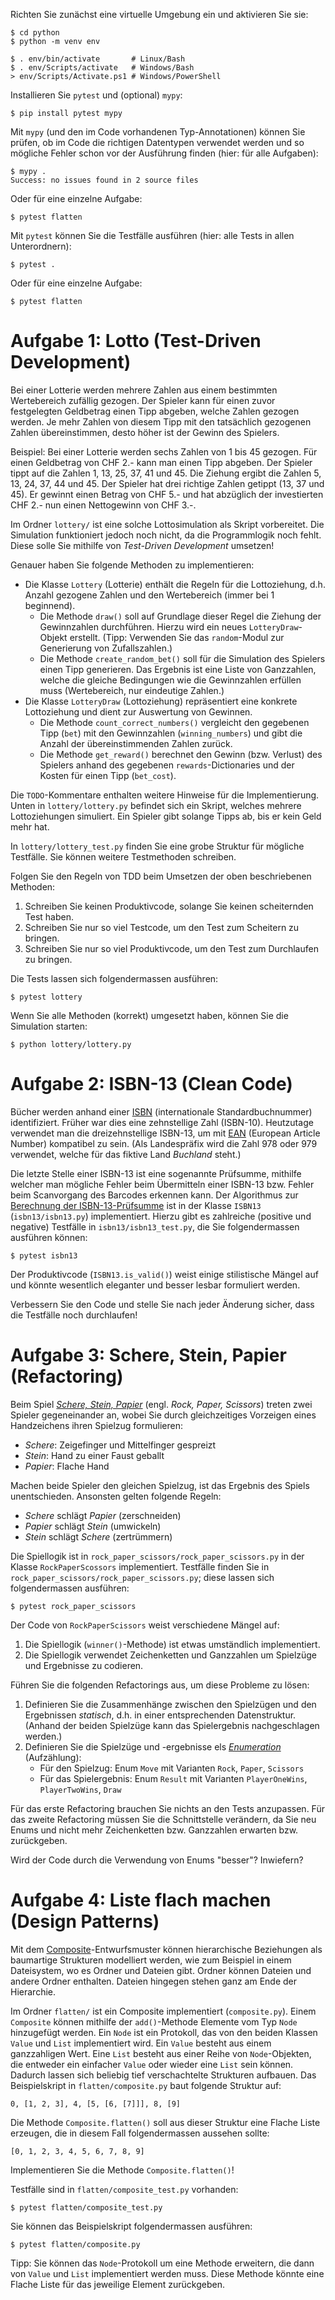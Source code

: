 Richten Sie zunächst eine virtuelle Umgebung ein und aktivieren Sie sie:

    $ cd python
    $ python -m venv env

    $ . env/bin/activate       # Linux/Bash
    $ . env/Scripts/activate   # Windows/Bash
    > env/Scripts/Activate.ps1 # Windows/PowerShell

Installieren Sie `pytest` und (optional) `mypy`:

    $ pip install pytest mypy

Mit `mypy` (und den im Code vorhandenen Typ-Annotationen) können Sie prüfen, ob
im Code die richtigen Datentypen verwendet werden und so mögliche Fehler schon
vor der Ausführung finden (hier: für alle Aufgaben):

    $ mypy .
    Success: no issues found in 2 source files

Oder für eine einzelne Aufgabe:

    $ pytest flatten

Mit `pytest` können Sie die Testfälle ausführen (hier: alle Tests in allen
Unterordnern):

    $ pytest .

Oder für eine einzelne Aufgabe:

    $ pytest flatten

# Aufgabe 1: Lotto (Test-Driven Development)

Bei einer Lotterie werden mehrere Zahlen aus einem bestimmten Wertebereich
zufällig gezogen. Der Spieler kann für einen zuvor festgelegten Geldbetrag einen
Tipp abgeben, welche Zahlen gezogen werden. Je mehr Zahlen von diesem Tipp mit
den tatsächlich gezogenen Zahlen übereinstimmen, desto höher ist der Gewinn des
Spielers.

Beispiel: Bei einer Lotterie werden sechs Zahlen von 1 bis 45 gezogen. Für einen
Geldbetrag von CHF 2.- kann man einen Tipp abgeben. Der Spieler tippt auf die
Zahlen 1, 13, 25, 37, 41 und 45. Die Ziehung ergibt die Zahlen 5, 13, 24, 37, 44
und 45. Der Spieler hat drei richtige Zahlen getippt (13, 37 und 45). Er gewinnt
einen Betrag von CHF 5.- und hat abzüglich der investierten CHF 2.- nun einen
Nettogewinn von CHF 3.-.

Im Ordner `lottery/` ist eine solche Lottosimulation als Skript vorbereitet. Die
Simulation funktioniert jedoch noch nicht, da die Programmlogik noch fehlt.
Diese solle Sie mithilfe von _Test-Driven Development_ umsetzen!

Genauer haben Sie folgende Methoden zu implementieren:

- Die Klasse `Lottery` (Lotterie) enthält die Regeln für die Lottoziehung, d.h.
Anzahl gezogene Zahlen und den Wertebereich (immer bei 1 beginnend).
    - Die Methode `draw()` soll auf Grundlage dieser Regel die Ziehung der
    Gewinnzahlen durchführen. Hierzu wird ein neues `LotteryDraw`-Objekt
    erstellt. (Tipp: Verwenden Sie das `random`-Modul zur Generierung von
    Zufallszahlen.)
    - Die Methode `create_random_bet()` soll für die Simulation
    des Spielers einen Tipp generieren. Das Ergebnis ist eine Liste von
    Ganzzahlen, welche die gleiche Bedingungen wie die Gewinnzahlen erfüllen
    muss (Wertebereich, nur eindeutige Zahlen.)
- Die Klasse `LotteryDraw` (Lottoziehung) repräsentiert eine konkrete
Lottoziehung und dient zur Auswertung von Gewinnen.
    - Die Methode `count_correct_numbers()` vergleicht den gegebenen Tipp
    (`bet`) mit den Gewinnzahlen (`winning_numbers`) und gibt die Anzahl der
    übereinstimmenden Zahlen zurück.
    - Die Methode `get_reward()` berechnet den
    Gewinn (bzw. Verlust) des Spielers anhand des gegebenen
    `rewards`-Dictionaries und der Kosten für einen Tipp (`bet_cost`).

Die `TODO`-Kommentare enthalten weitere Hinweise für die Implementierung. Unten
in `lottery/lottery.py` befindet sich ein Skript, welches mehrere Lottoziehungen
simuliert. Ein Spieler gibt solange Tipps ab, bis er kein Geld mehr hat.

In `lottery/lottery_test.py` finden Sie eine grobe Struktur für mögliche
Testfälle. Sie können weitere Testmethoden schreiben.

Folgen Sie den Regeln von TDD beim Umsetzen der oben beschriebenen Methoden:

1. Schreiben Sie keinen Produktivcode, solange Sie keinen scheiternden Test haben.
2. Schreiben Sie nur so viel Testcode, um den Test zum Scheitern zu bringen.
3. Schreiben Sie nur so viel Produktivcode, um den Test zum Durchlaufen zu bringen.

Die Tests lassen sich folgendermassen ausführen:

    $ pytest lottery

Wenn Sie alle Methoden (korrekt) umgesetzt haben, können Sie die Simulation starten:

    $ python lottery/lottery.py

# Aufgabe 2: ISBN-13 (Clean Code)

Bücher werden anhand einer
[ISBN](https://de.wikipedia.org/wiki/Internationale_Standardbuchnummer)
(internationale Standardbuchnummer) identifiziert. Früher war dies eine
zehnstellige Zahl (ISBN-10). Heutzutage verwendet man die dreizehnstellige
ISBN-13, um mit [EAN](https://de.wikipedia.org/wiki/European_Article_Number)
(European Article Number) kompatibel zu sein. (Als Landespräfix wird die Zahl
978 oder 979 verwendet, welche für das fiktive Land _Buchland_ steht.)

Die letzte Stelle einer ISBN-13 ist eine sogenannte Prüfsumme, mithilfe welcher
man mögliche Fehler beim Übermitteln einer ISBN-13 bzw. Fehler beim Scanvorgang
des Barcodes erkennen kann. Der Algorithmus zur [Berechnung der
ISBN-13-Prüfsumme](https://de.wikipedia.org/wiki/Internationale_Standardbuchnummer#ISBN-13)
ist in der Klasse `ISBN13` (`isbn13/isbn13.py`) implementiert. Hierzu gibt es
zahlreiche (positive und negative) Testfälle in `isbn13/isbn13_test.py`, die Sie
folgendermassen ausführen können:

    $ pytest isbn13

Der Produktivcode (`ISBN13.is_valid()`) weist einige stilistische Mängel auf und
könnte wesentlich eleganter und besser lesbar formuliert werden.

Verbessern Sie den Code und stelle Sie nach jeder Änderung sicher, dass die
Testfälle noch durchlaufen!

# Aufgabe 3: Schere, Stein, Papier (Refactoring)

Beim Spiel [_Schere, Stein,
Papier_](https://de.wikipedia.org/wiki/Schere,_Stein,_Papier) (engl. _Rock,
Paper, Scissors_) treten zwei Spieler gegeneinander an, wobei Sie durch
gleichzeitiges Vorzeigen eines Handzeichens ihren Spielzug formulieren:

- _Schere_: Zeigefinger und Mittelfinger gespreizt
- _Stein_: Hand zu einer Faust geballt
- _Papier_: Flache Hand

Machen beide Spieler den gleichen Spielzug, ist das Ergebnis des Spiels
unentschieden. Ansonsten gelten folgende Regeln:

- _Schere_ schlägt _Papier_ (zerschneiden)
- _Papier_ schlägt _Stein_ (umwickeln)
- _Stein_ schlägt _Schere_ (zertrümmern)

Die Spiellogik ist in `rock_paper_scissors/rock_paper_scissors.py` in der Klasse
`RockPaperScossors` implementiert. Testfälle finden Sie in
`rock_paper_scissors/rock_paper_scissors.py`; diese lassen sich folgendermassen
ausführen:

    $ pytest rock_paper_scissors

Der Code von `RockPaperScissors` weist verschiedene Mängel auf:

1. Die Spiellogik (`winner()`-Methode) ist etwas umständlich implementiert.
2. Die Spiellogik verwendet Zeichenketten und Ganzzahlen um Spielzüge und
Ergebnisse zu codieren.

Führen Sie die folgenden Refactorings aus, um diese Probleme zu lösen:

1. Definieren Sie die Zusammenhänge zwischen den Spielzügen und den Ergebnissen
_statisch_, d.h. in einer entsprechenden Datenstruktur. (Anhand der beiden
Spielzüge kann das Spielergebnis nachgeschlagen werden.)
2. Definieren Sie die Spielzüge und -ergebnisse els
[_Enumeration_](https://docs.python.org/3/library/enum.html) (Aufzählung):
    - Für den Spielzug: Enum `Move` mit Varianten `Rock`, `Paper`, `Scissors`
    - Für das Spielergebnis: Enum `Result` mit Varianten `PlayerOneWins`,
    `PlayerTwoWins`, `Draw`
    
Für das erste Refactoring brauchen Sie nichts an den Tests anzupassen. Für das
zweite Refactoring müssen Sie die Schnittstelle verändern, da Sie neu Enums und
nicht mehr Zeichenketten bzw. Ganzzahlen erwarten bzw. zurückgeben.

Wird der Code durch die Verwendung von Enums "besser"? Inwiefern?

# Aufgabe 4: Liste flach machen (Design Patterns)

Mit dem
[Composite](https://refactoring.guru/design-patterns/composite)-Entwurfsmuster
können hierarchische Beziehungen als baumartige Strukturen modelliert werden,
wie zum Beispiel in einem Dateisystem, wo es Ordner und Dateien gibt. Ordner
können Dateien und andere Ordner enthalten. Dateien hingegen stehen ganz am Ende
der Hierarchie.

Im Ordner `flatten/` ist ein Composite implementiert (`composite.py`). Einem
`Composite` können mithilfe der `add()`-Methode Elemente vom Typ `Node`
hinzugefügt werden. Ein `Node` ist ein Protokoll, das von den beiden Klassen
`Value` und `List` implementiert wird. Ein `Value` besteht aus einem
ganzzahligen Wert. Eine `List` besteht aus einer Reihe von `Node`-Objekten, die
entweder ein einfacher `Value` oder wieder eine `List` sein können. Dadurch
lassen sich beliebig tief verschachtelte Strukturen aufbauen. Das Beispielskript
in `flatten/composite.py` baut folgende  Struktur auf:

    0, [1, 2, 3], 4, [5, [6, [7]]], 8, [9]

Die Methode `Composite.flatten()` soll aus dieser Struktur eine Flache Liste
erzeugen, die in diesem Fall folgendermassen aussehen sollte:

    [0, 1, 2, 3, 4, 5, 6, 7, 8, 9]

Implementieren Sie  die Methode `Composite.flatten()`!

Testfälle sind in `flatten/composite_test.py` vorhanden:

    $ pytest flatten/composite_test.py

Sie können das Beispielskript folgendermassen ausführen:

    $ pytest flatten/composite.py

Tipp: Sie können das `Node`-Protokoll um eine Methode erweitern, die dann von
`Value` und `List` implementiert werden muss. Diese Methode könnte eine Flache
Liste für das jeweilige Element zurückgeben.
